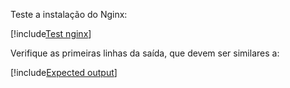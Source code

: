 ﻿Teste a instalação do Nginx:

[!include[Test nginx](../../../../../../includes/amplia/linux/test-nginx.md)]

Verifique as primeiras linhas da saída, que devem ser similares a:

[!include[Expected output](../../../../../../includes/amplia/linux/test-nginx-output.md)]
